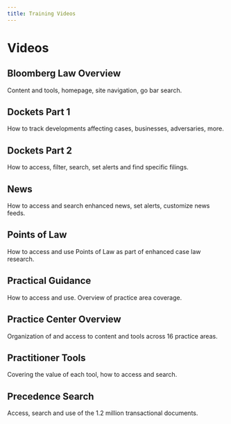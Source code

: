 ```yaml
---
title: Training Videos
---
```

# Videos

## Bloomberg Law Overview

Content and tools, homepage, site navigation, go bar search.

<vimeo source="329919395"></vimeo>

## Dockets Part 1

How to track developments affecting cases, businesses, adversaries, more.

<vimeo source="328220623"></vimeo>

## Dockets Part 2

How to access, filter, search, set alerts and find specific filings.

<vimeo source="328227590"></vimeo>

## News

How to access and search enhanced news, set alerts, customize news feeds.

<vimeo source="328226197"></vimeo>

## Points of Law

How to access and use Points of Law as part of enhanced case law research.

<vimeo source="328224433"></vimeo>

## Practical Guidance

How to access and use.  Overview of practice area coverage.

<vimeo source="328223619"></vimeo>

## Practice Center Overview

Organization of and access to content and tools across 16 practice areas.

<vimeo source="328223619"></vimeo>

## Practitioner Tools

Covering the value of each tool, how to access and search.

<vimeo source="328222506"></vimeo>

## Precedence Search

Access, search and use of the 1.2 million transactional documents.

<vimeo source="328221668"></vimeo>
